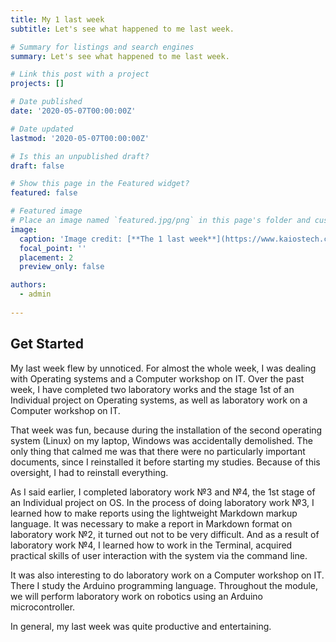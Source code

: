 ```yaml
---
title: My 1 last week
subtitle: Let's see what happened to me last week.

# Summary for listings and search engines
summary: Let's see what happened to me last week.

# Link this post with a project
projects: []

# Date published
date: '2020-05-07T00:00:00Z'

# Date updated
lastmod: '2020-05-07T00:00:00Z'

# Is this an unpublished draft?
draft: false

# Show this page in the Featured widget?
featured: false

# Featured image
# Place an image named `featured.jpg/png` in this page's folder and customize its options here.
image:
  caption: 'Image credit: [**The 1 last week**](https://www.kaiostech.com/wp-content/uploads/2018/04/Coding-illustration.png)'
  focal_point: ''
  placement: 2
  preview_only: false

authors:
  - admin
  
---
```


## Get Started

My last week flew by unnoticed. For almost the whole week, I was dealing with Operating systems and a Computer workshop on IT. Over the past week, I have completed two laboratory works and the stage 1st of an Individual project on Operating systems, as well as laboratory work on a Computer workshop on IT.

That week was fun, because during the installation of the second operating system (Linux) on my laptop, Windows was accidentally demolished. The only thing that calmed me was that there were no particularly important documents, since I reinstalled it before starting my studies. Because of this oversight, I had to reinstall everything.

As I said earlier, I completed laboratory work №3 and №4, the 1st stage of an Individual project on OS. In the process of doing laboratory work №3, I learned how to make reports using the lightweight Markdown markup language. It was necessary to make a report in Markdown format on laboratory work №2, it turned out not to be very difficult. And as a result of laboratory work №4, I learned how to work in the Terminal, acquired practical skills of user interaction with the system via the command line.

It was also interesting to do laboratory work on a Computer workshop on IT. There I study the Arduino programming language. Throughout the module, we will perform laboratory work on robotics using an Arduino microcontroller.

In general, my last week was quite productive and entertaining.
